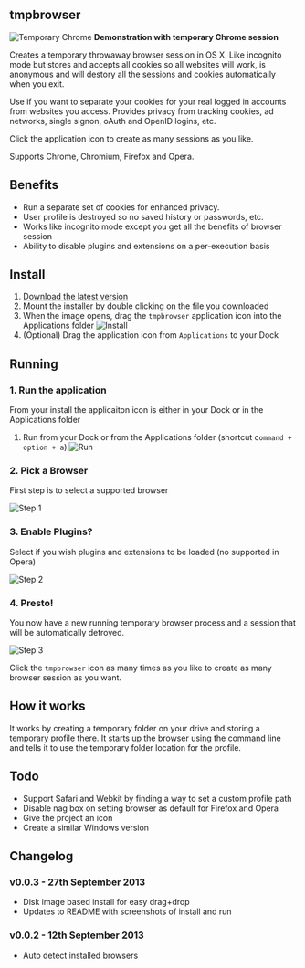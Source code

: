 ## tmpbrowser

 ![Temporary Chrome](http://i.imgur.com/8v4rOSV.png) 
 **Demonstration with temporary Chrome session** 

Creates a temporary throwaway browser session in OS X. Like incognito mode but stores and accepts all cookies so all websites will work, is anonymous and will destory all the sessions and cookies automatically when you exit. 

Use if you want to separate your cookies for your real logged in accounts from websites you access. Provides privacy from tracking cookies, ad networks, single signon, oAuth and OpenID logins, etc.

Click the application icon to create as many sessions as you like.

Supports Chrome, Chromium, Firefox and Opera.

## Benefits

 * Run a separate set of cookies for enhanced privacy.
 * User profile is destroyed so no saved history or passwords, etc.
 * Works like incognito mode except you get all the benefits of browser
   session
 * Ability to disable plugins and extensions on a per-execution basis

## Install

 1. [Download the latest
    version](https://github.com/nikcub/tmpbrowser/blob/master/dist/tmpbrowser.dmg?raw=true)
 1. Mount the installer by double clicking on the file you downloaded
 1. When the image opens, drag the `tmpbrowser` application icon into the Applications folder
![Install](http://i.imgur.com/AF0h8lU.png)
 1. (Optional) Drag the application icon from `Applications` to your Dock

## Running

### 1. Run the application

From your install the applicaiton icon is either in your Dock or in the Applications folder
 1. Run from your Dock or from the Applications folder (shortcut c`ommand + option + a`)
 ![Run](http://i.imgur.com/BPoyOEh.png)

### 2. Pick a Browser

First step is to select a supported browser

![Step 1](http://i.imgur.com/Xq6eirw.png)

### 3. Enable Plugins?

Select if you wish plugins and extensions to be loaded (no supported in
Opera)

![Step 2](http://i.imgur.com/rT51Plb.png)

### 4. Presto!

You now have a new running temporary browser process and a session that
will be automatically detroyed. 

![Step 3](http://i.imgur.com/scBndLH.png)

Click the `tmpbrowser` icon as many times as you like to create as many
browser session as you want.

## How it works

It works by creating a temporary folder on your drive and storing a temporary profile there. It starts up the browser using the command line and tells it to use the temporary folder location for the profile.

## Todo

 * Support Safari and Webkit by finding a way to set a custom profile
   path
 * Disable nag box on setting browser as default for Firefox and Opera
 * Give the project an icon
 * Create a similar Windows version


## Changelog

### v0.0.3 - 27th September 2013

 * Disk image based install for easy drag+drop
 * Updates to README with screenshots of install and run

 ### v0.0.2 - 12th September 2013

 * Auto detect installed browsers

